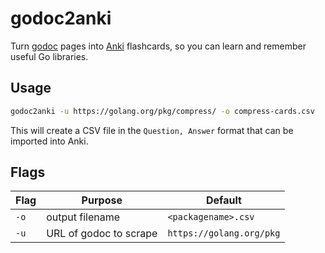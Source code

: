 # godoc2anki
Turn [godoc](https://godoc.org/) pages into [Anki](https://apps.ankiweb.net/) flashcards, so you can learn and remember useful Go libraries.

## Usage
```bash
godoc2anki -u https://golang.org/pkg/compress/ -o compress-cards.csv
```

This will create a CSV file in the `Question, Answer` format that can be imported into Anki.

## Flags
| Flag | Purpose | Default|
| ----- | ----- | ----- |
|`-o` | output filename | `<packagename>.csv` |
|`-u` | URL of godoc to scrape | `https://golang.org/pkg` |
